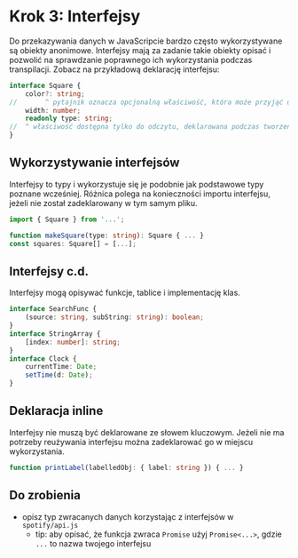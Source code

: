 # Krok 3: Interfejsy

Do przekazywania danych w JavaScripcie bardzo często wykorzystywane są obiekty anonimowe. Interfejsy mają za zadanie takie obiekty opisać i pozwolić na sprawdzanie poprawnego ich wykorzystania podczas transpilacji. Zobacz na przykładową deklarację interfejsu:

```ts
interface Square {
    color?: string;
//       ^ pytajnik oznacza opcjonalną właściwość, która może przyjąć undefined
    width: number;
    readonly type: string;
//  ^ właściwość dostępna tylko do odczytu, deklarowana podczas tworzenia obiektu, podobnie jak const
}
```

## Wykorzystywanie interfejsów

Interfejsy to typy i wykorzystuje się je podobnie jak podstawowe typy poznane wcześniej. Różnica polega na konieczności importu interfejsu, jeżeli nie został zadeklarowany w tym samym pliku.
```ts
import { Square } from '...';

function makeSquare(type: string): Square { ... }
const squares: Square[] = [...];
```

## Interfejsy c.d.

Interfejsy mogą opisywać funkcje, tablice i implementację klas.
```ts
interface SearchFunc {
    (source: string, subString: string): boolean;
}
interface StringArray {
    [index: number]: string;
}
interface Clock {
    currentTime: Date;
    setTime(d: Date);
}
```

## Deklaracja inline

Interfejsy nie muszą być deklarowane ze słowem kluczowym. Jeżeli nie ma potrzeby reużywania interfejsu można zadeklarować go w miejscu wykorzystania.

```ts
function printLabel(labelledObj: { label: string }) { ... }
```

## Do zrobienia
- opisz typ zwracanych danych korzystając z interfejsów w `spotify/api.js`
    - tip: aby opisać, że funkcja zwraca `Promise` użyj `Promise<...>`, gdzie `...` to nazwa twojego interfejsu
